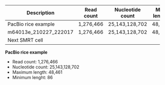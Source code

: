 
| Description             | Read count | Nucleotide count | Max length | Min length |
|-------------------------|------------|------------------|------------|------------|
| PacBio rice example     |  1,276,466 | 25,143,128,702   | 48,461     | 86         |
| m64013e_210227_222017   |  1,276,466 | 25,143,128,702   | 48,461     | 86         |
| Next SMRT cell


**PacBio rice example**
- Read count: 1,276,466
- Nucleotide count: 25,143,128,702
- Maximum length: 48,461
- Minimum lenght: 86

